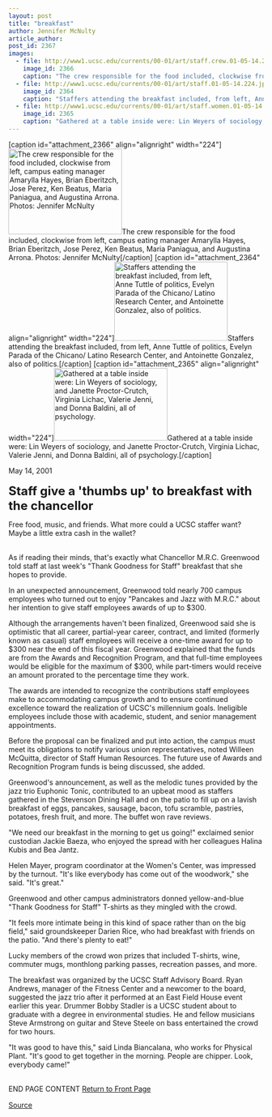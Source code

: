 ```yaml
---
layout: post
title: "breakfast"
author: Jennifer McNulty
article_author: 
post_id: 2367
images:
  - file: http://www1.ucsc.edu/currents/00-01/art/staff.crew.01-05-14.224.jpg
    image_id: 2366
    caption: "The crew responsible for the food included, clockwise from left, campus eating manager Amarylla Hayes, Brian Eberitzch, Jose Perez, Ken Beatus, Maria Paniagua, and Augustina Arrona. Photos: Jennifer McNulty"
  - file: http://www1.ucsc.edu/currents/00-01/art/staff.01-05-14.224.jpg
    image_id: 2364
    caption: "Staffers attending the breakfast included, from left, Anne Tuttle of politics, Evelyn Parada of the Chicano/ Latino Research Center, and Antoinette Gonzalez, also of politics."
  - file: http://www1.ucsc.edu/currents/00-01/art/staff.women.01-05-14.224.jpg
    image_id: 2365
    caption: "Gathered at a table inside were: Lin Weyers of sociology, and Janette Proctor-Crutch, Virginia Lichac, Valerie Jenni, and Donna Baldini, all of psychology."
---
```


[caption id="attachment_2366" align="alignright" width="224"]<a href="http://dev-ucsc-news.pantheonsite.io/wp-content/uploads/2001/05/staff.crew.01-05-14.224.jpg"><img class="size-full wp-image-2366" src="http://dev-ucsc-news.pantheonsite.io/wp-content/uploads/2001/05/staff.crew.01-05-14.224.jpg" alt="The crew responsible for the food included, clockwise from left, campus eating manager Amarylla Hayes, Brian Eberitzch, Jose Perez, Ken Beatus, Maria Paniagua, and Augustina Arrona. Photos: Jennifer McNulty" width="224" height="169" /></a>The crew responsible for the food included, clockwise from left, campus eating manager Amarylla Hayes, Brian Eberitzch, Jose Perez, Ken Beatus, Maria Paniagua, and Augustina Arrona. Photos: Jennifer McNulty[/caption]
[caption id="attachment_2364" align="alignright" width="224"]<a href="http://dev-ucsc-news.pantheonsite.io/wp-content/uploads/2001/05/staff.01-05-14.224.jpg"><img class="size-full wp-image-2364" src="http://dev-ucsc-news.pantheonsite.io/wp-content/uploads/2001/05/staff.01-05-14.224.jpg" alt="Staffers attending the breakfast included, from left, Anne Tuttle of politics, Evelyn Parada of the Chicano/ Latino Research Center, and Antoinette Gonzalez, also of politics." width="224" height="156" /></a>Staffers attending the breakfast included, from left, Anne Tuttle of politics, Evelyn Parada of the Chicano/ Latino Research Center, and Antoinette Gonzalez, also of politics.[/caption]
[caption id="attachment_2365" align="alignright" width="224"]<a href="http://dev-ucsc-news.pantheonsite.io/wp-content/uploads/2001/05/staff.women.01-05-14.224.jpg"><img class="size-full wp-image-2365" src="http://dev-ucsc-news.pantheonsite.io/wp-content/uploads/2001/05/staff.women.01-05-14.224.jpg" alt="Gathered at a table inside were: Lin Weyers of sociology, and Janette Proctor-Crutch, Virginia Lichac, Valerie Jenni, and Donna Baldini, all of psychology." width="224" height="143" /></a>Gathered at a table inside were: Lin Weyers of sociology, and Janette Proctor-Crutch, Virginia Lichac, Valerie Jenni, and Donna Baldini, all of psychology.[/caption]
<p>
  May 14, 2001<br>
  <br>
  <font size="5"><b>Staff give a 'thumbs up' to breakfast with the chancellor</b></font>
</p>
<p>
  Free food, music, and friends. What more could a UCSC staffer want? Maybe a little extra cash in the wallet?<br>
</p><br>
As if reading their minds, that's exactly what Chancellor M.R.C. Greenwood told staff at last week's "Thank Goodness for Staff" breakfast that she hopes to provide.
<p>
  In an unexpected announcement, Greenwood told nearly 700 campus employees who turned out to enjoy "Pancakes and Jazz with M.R.C." about her intention to give staff employees awards of up to $300.
</p>
<p>
  Although the arrangements haven't been finalized, Greenwood said she is optimistic that all career, partial-year career, contract, and limited (formerly known as casual) staff employees will receive a one-time award for up to $300 near the end of this fiscal year. Greenwood explained that the funds are from the Awards and Recognition Program, and that full-time employees would be eligible for the maximum of $300, while part-timers would receive an amount prorated to the percentage time they work.
</p>
<p>
  The awards are intended to recognize the contributions staff employees make to accommodating campus growth and to ensure continued excellence toward the realization of UCSC's millennium goals. Ineligible employees include those with academic, student, and senior management appointments.
</p>
<p>
  Before the proposal can be finalized and put into action, the campus must meet its obligations to notify various union representatives, noted Willeen McQuitta, director of Staff Human Resources. The future use of Awards and Recognition Program funds is being discussed, she added.
</p>
<p>
  Greenwood's announcement, as well as the melodic tunes provided by the jazz trio Euphonic Tonic, contributed to an upbeat mood as staffers gathered in the Stevenson Dining Hall and on the patio to fill up on a lavish breakfast of eggs, pancakes, sausage, bacon, tofu scramble, pastries, potatoes, fresh fruit, and more. The buffet won rave reviews.
</p>
<p>
  "We need our breakfast in the morning to get us going!" exclaimed senior custodian Jackie Baeza, who enjoyed the spread with her colleagues Halina Kubis and Bea Jantz.
</p>
<p>
  Helen Mayer, program coordinator at the Women's Center, was impressed by the turnout. "It's like everybody has come out of the woodwork," she said. "It's great."
</p>
<p>
  Greenwood and other campus administrators donned yellow-and-blue "Thank Goodness for Staff" T-shirts as they mingled with the crowd.
</p>
<p>
  "It feels more intimate being in this kind of space rather than on the big field," said groundskeeper Darien Rice, who had breakfast with friends on the patio. "And there's plenty to eat!"
</p>
<p>
  Lucky members of the crowd won prizes that included T-shirts, wine, commuter mugs, monthlong parking passes, recreation passes, and more.
</p>
<p>
  The breakfast was organized by the UCSC Staff Advisory Board. Ryan Andrews, manager of the Fitness Center and a newcomer to the board, suggested the jazz trio after it performed at an East Field House event earlier this year. Drummer Bobby Stadler is a UCSC student about to graduate with a degree in environmental studies. He and fellow musicians Steve Armstrong on guitar and Steve Steele on bass entertained the crowd for two hours.
</p>
<p>
  "It was good to have this," said Linda Biancalana, who works for Physical Plant. "It's good to get together in the morning. People are chipper. Look, everybody came!"
</p>
<p>
  <br>
  END PAGE CONTENT <a href="../../index.html">Return to Front Page</a> <img align="bottom" alt=" " border="0" height="1" src="../../images/trans.gif" width="385">
</p>
<p><a href="http://www1.ucsc.edu/currents/00-01/05-14/breakfast.html" title="Permalink to breakfast">Source</a></p>
